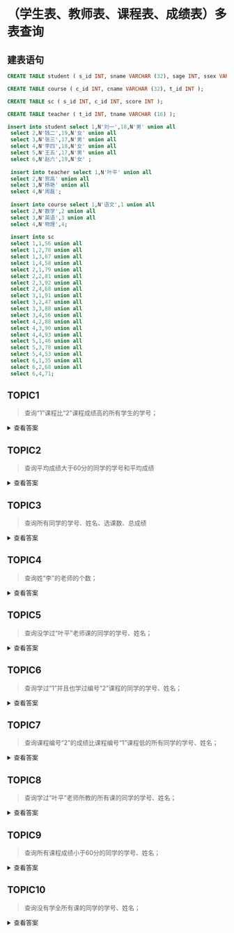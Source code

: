 # （学生表、教师表、课程表、成绩表）多表查询



## 建表语句

```sql
CREATE TABLE student ( s_id INT, sname VARCHAR (32), sage INT, ssex VARCHAR (8) );

CREATE TABLE course ( c_id INT, cname VARCHAR (32), t_id INT );

CREATE TABLE sc ( s_id INT, c_id INT, score INT );

CREATE TABLE teacher ( t_id INT, tname VARCHAR (16) );
```

```sql
insert into student select 1,N'刘一',18,N'男' union all
 select 2,N'钱二',19,N'女' union all
 select 3,N'张三',17,N'男' union all
 select 4,N'李四',18,N'女' union all
 select 5,N'王五',17,N'男' union all
 select 6,N'赵六',19,N'女' ;
 
 insert into teacher select 1,N'叶平' union all
 select 2,N'贺高' union all
 select 3,N'杨艳' union all
 select 4,N'周磊';
 
 insert into course select 1,N'语文',1 union all
 select 2,N'数学',2 union all
 select 3,N'英语',3 union all
 select 4,N'物理',4;
 
 insert into sc
 select 1,1,56 union all 
 select 1,2,78 union all 
 select 1,3,67 union all 
 select 1,4,58 union all 
 select 2,1,79 union all 
 select 2,2,81 union all 
 select 2,3,92 union all 
 select 2,4,68 union all 
 select 3,1,91 union all 
 select 3,2,47 union all 
 select 3,3,88 union all 
 select 3,4,56 union all 
 select 4,2,88 union all 
 select 4,3,90 union all 
 select 4,4,93 union all 
 select 5,1,46 union all 
 select 5,3,78 union all 
 select 5,4,53 union all 
 select 6,1,35 union all 
 select 6,2,68 union all 
 select 6,4,71;
```

## TOPIC1

>  查询“1”课程比“2”课程成绩高的所有学生的学号；

<details>
    <summary>查看答案</summary>

```sql
SELECT
	c1.s_id "学号" 
FROM
	(SELECT s_id, score FROM sc WHERE c_id = 1) c1,
	(SELECT s_id, score FROM sc WHERE c_id = 2) c2 
WHERE
	c1.score > c2.score 
	AND c1.s_id = c2.s_id;
```

</details>



## TOPIC2

> 查询平均成绩大于60分的同学的学号和平均成绩

<details>
    <summary>查看答案</summary>

```sql
SELECT
	s_id "学号",
	AVG( score ) avg 
FROM
	sc 
GROUP BY
	s_id 
HAVING
	avg > 60
```

</details>



## TOPIC3

> 查询所有同学的学号、姓名、选课数、总成绩

<details>
    <summary>查看答案</summary>

```sql
SELECT
	s.s_id "学号",
	s.sname "姓名",
	COUNT(*) "选课数",
	SUM(sc.score) "总成绩" 
FROM
	student s
	LEFT JOIN sc ON s.s_id = sc.s_id 
GROUP BY
	sc.s_id;
```

</details>



## TOPIC4

> 查询姓“李”的老师的个数；

<details>
    <summary>查看答案</summary>

```sql
SELECT
	COUNT(*) 
FROM
	teacher 
WHERE
	tname LIKE '李%'
```

</details>



## TOPIC5

> 查询没学过“叶平”老师课的同学的学号、姓名； 

<details>
    <summary>查看答案</summary>

```sql
SELECT DISTINCT
	s.s_id,
	s.sname 
FROM
	student s 
WHERE
	s.s_id NOT IN (
	SELECT
		sc.s_id 
	FROM
		sc
		INNER JOIN course c ON sc.c_id = c.c_id
		LEFT JOIN teacher t ON c.t_id = t.t_id 
WHERE
	t.tname = '叶平')
```

</details>



## TOPIC6

> 查询学过“1”并且也学过编号“2”课程的同学的学号、姓名；

<details>
    <summary>查看答案</summary>

```sql
SELECT
	s.s_id "学号",
	s.sname "姓名" 
FROM
	student s
	INNER JOIN sc ON s.s_id = sc.s_id 
WHERE
	sc.c_id = 1 
	OR sc.c_id = 2 
GROUP BY
	sc.s_id 
HAVING
	COUNT(*)>1
```

```sql
SELECT
	s.s_id "学号",
	s.sname "姓名" 
FROM
	student s
	INNER JOIN sc ON s.s_id = sc.s_id 
WHERE
	sc.c_id = 1 
	AND EXISTS ( SELECT * FROM sc sc2 WHERE sc2.s_id = sc.s_id AND sc2.c_id = 2 )
```

</details>



## TOPIC7

> 查询课程编号“2”的成绩比课程编号“1”课程低的所有同学的学号、姓名；

<details>
    <summary>查看答案</summary>

```sql
SELECT
	s.s_id,
	s.sname 
FROM
	sc sc1,
	sc sc2,
	student s 
WHERE
	sc1.c_id = 1 
	AND sc2.c_id = 2 
	AND sc1.s_id = sc2.s_id 
	AND sc2.score < sc1.score 
	AND sc2.s_id = s.s_id
```

```sql
SELECT
	s.s_id,
	s.sname 
FROM
	student s
WHERE
	s_id IN (
	SELECT
		c1.s_id 
	FROM
		( SELECT s_id, score FROM sc WHERE c_id = 1 ) c1,
		( SELECT s_id, score FROM sc WHERE c_id = 2 ) c2 
	WHERE
	c2.score < c1.score 
	AND c1.s_id = c2.s_id
)
```

</details>



## TOPIC8

> 查询学过“叶平”老师所教的所有课的同学的学号、姓名；

<details>
    <summary>查看答案</summary>

```sql
SELECT DISTINCT
	s.s_id,
	s.sname 
FROM
	student s 
WHERE
	s.s_id IN (
	SELECT
		sc.s_id 
	FROM
		sc
		INNER JOIN course c ON sc.c_id = c.c_id
		LEFT JOIN teacher t ON c.t_id = t.t_id 
WHERE
	t.tname = '叶平')
```

</details>



## TOPIC9

> 查询所有课程成绩小于60分的同学的学号、姓名；

<details>
    <summary>查看答案</summary>

```sql
SELECT
	s.s_id,
	s.sname 
FROM
	student s 
WHERE
	s.s_id NOT IN (SELECT DISTINCT sc.s_id FROM sc WHERE score>60)
```

</details>



## TOPIC10

> 查询没有学全所有课的同学的学号、姓名；

<details>
    <summary>查看答案</summary>

```sql
SELECT
	s.s_id,
	s.sname 
FROM
	student s,
	sc 
WHERE
	s.s_id = sc.s_id 
GROUP BY
	sc.s_id 
HAVING
	COUNT(*) < (SELECT COUNT(*) FROM course)
```

</details>

